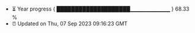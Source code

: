 - ⏳ Year progress { ████████████████████▁▁▁▁▁▁▁▁▁▁ } 68.33 %
- ⏰ Updated on Thu, 07 Sep 2023 09:16:23 GMT

